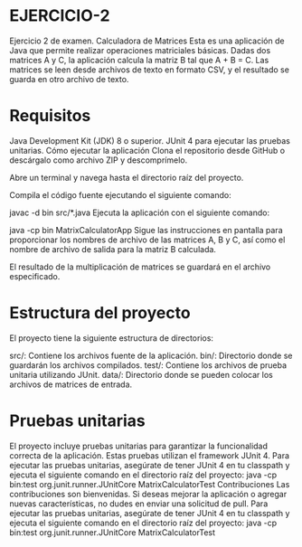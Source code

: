 # EJERCICIO-2
Ejercicio 2 de examen. 
Calculadora de Matrices
Esta es una aplicación de Java que permite realizar operaciones matriciales básicas. Dadas dos matrices A y C, la aplicación calcula la matriz B tal que A + B = C. Las matrices se leen desde archivos de texto en formato CSV, y el resultado se guarda en otro archivo de texto.

# Requisitos
Java Development Kit (JDK) 8 o superior.
JUnit 4 para ejecutar las pruebas unitarias.
Cómo ejecutar la aplicación
Clona el repositorio desde GitHub o descárgalo como archivo ZIP y descomprímelo.

Abre un terminal y navega hasta el directorio raíz del proyecto.

Compila el código fuente ejecutando el siguiente comando:

javac -d bin src/*.java
Ejecuta la aplicación con el siguiente comando:

java -cp bin MatrixCalculatorApp
Sigue las instrucciones en pantalla para proporcionar los nombres de archivo de las matrices A, B y C, así como el nombre de archivo de salida para la matriz B calculada.

El resultado de la multiplicación de matrices se guardará en el archivo especificado.

# Estructura del proyecto
El proyecto tiene la siguiente estructura de directorios:

src/: Contiene los archivos fuente de la aplicación.
bin/: Directorio donde se guardarán los archivos compilados.
test/: Contiene los archivos de prueba unitaria utilizando JUnit.
data/: Directorio donde se pueden colocar los archivos de matrices de entrada.
# Pruebas unitarias
El proyecto incluye pruebas unitarias para garantizar la funcionalidad correcta de la aplicación. Estas pruebas utilizan el framework JUnit 4.
Para ejecutar las pruebas unitarias, asegúrate de tener JUnit 4 en tu classpath y ejecuta el siguiente comando en el directorio raíz del proyecto:
java -cp bin:test org.junit.runner.JUnitCore MatrixCalculatorTest
Contribuciones
Las contribuciones son bienvenidas. Si deseas mejorar la aplicación o agregar nuevas características, no dudes en enviar una solicitud de pull.
Para ejecutar las pruebas unitarias, asegúrate de tener JUnit 4 en tu classpath y ejecuta el siguiente comando en el directorio raíz del proyecto:
java -cp bin:test org.junit.runner.JUnitCore MatrixCalculatorTest

